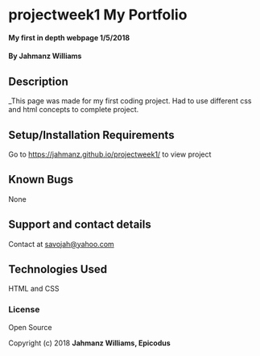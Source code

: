 # projectweek1 My Portfolio

#### My first in depth webpage 1/5/2018

#### By Jahmanz Williams

## Description

_This page was made for my first coding project.  Had to use different css and html concepts to complete project.

## Setup/Installation Requirements

Go to https://jahmanz.github.io/projectweek1/ to view project


## Known Bugs

None

## Support and contact details

Contact at savojah@yahoo.com

## Technologies Used

HTML and CSS

### License

Open Source

Copyright (c) 2018 **Jahmanz Williams, Epicodus**
